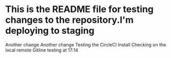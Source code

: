 
This is the README file for testing changes to the repository.I'm deploying to staging
=======
Another change
Another change
Testing the CircleCI Install
Checking on the local remote
Gitline testing at 17:14
